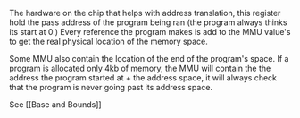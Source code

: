 The hardware on the chip that helps with address translation, this register hold the pass address of the program being ran (the program always thinks its start at 0.) Every reference the program makes is add to the MMU value's to get the real physical location of the memory space.


Some MMU also contain the location of the end of the program's space. If a program is allocated only 4kb of memory, the MMU will contain the the address the program started at + the address space, it will always check that the program is never going past its address space.

See [[Base and Bounds]]